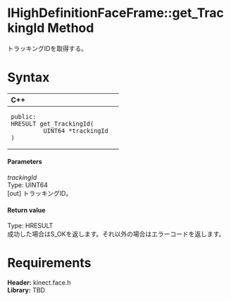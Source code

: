 IHighDefinitionFaceFrame::get\_TrackingId Method  
================================================  

トラッキングIDを取得する。 <span id="syntaxSection"></span>

Syntax  
======  

<table>
<colgroup>
<col width="100%" />
</colgroup>
<thead>
<tr class="header">
<th align="left">C++</th>
</tr>
</thead>
<tbody>
<tr class="odd">
<td align="left"><pre><code>public:  
HRESULT get_TrackingId(  
         UINT64 *trackingId  
)</code></pre></td>
</tr>
</tbody>
</table>

<span id="ID4EG"></span>
#### Parameters  

*trackingId*    
Type: UINT64  
[out] トラッキングID。  

<span id="ID4EP"></span>
#### Return value  

Type: HRESULT  
成功した場合はS\_OKを返します。それ以外の場合はエラーコードを返します。  

<span id="requirements"></span>

Requirements  
============  

**Header:** kinect.face.h  
**Library:** TBD  



<!--Please do not edit the data in the comment block below.-->
<!--
TOCTitle : get_TrackingId Method
RLTitle : IHighDefinitionFaceFrame::get_TrackingId Method
KeywordK : get_TrackingId method
KeywordK : IHighDefinitionFaceFrame::get_TrackingId method
KeywordF : IHighDefinitionFaceFrame::get_TrackingId
KeywordF : get_TrackingId
KeywordF : Microsoft.Kinect.face.IHighDefinitionFaceFrame.get_TrackingId(UINT64@)
KeywordA : M:Microsoft.Kinect.face.IHighDefinitionFaceFrame.get_TrackingId(UINT64@)
AssetID : M:Microsoft.Kinect.face.IHighDefinitionFaceFrame.get_TrackingId(UINT64@)
Locale : en-us
CommunityContent : 1
APIType : Managed
APILocation : 
APIName : Microsoft.Kinect.face.IHighDefinitionFaceFrame::get_TrackingId
TargetOS : Windows
TopicType : kbSyntax
DevLang : C++
DocSet : K4Wv2
ProjType : K4Wv2Proj
Technology : Kinect for Windows
Product : Kinect for Windows SDK v2
productversion : 20
-->
